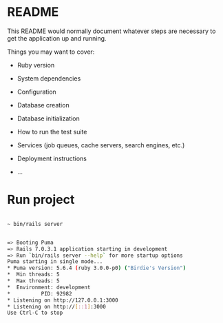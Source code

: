 # README

This README would normally document whatever steps are necessary to get the
application up and running.

Things you may want to cover:

* Ruby version

* System dependencies

* Configuration

* Database creation

* Database initialization

* How to run the test suite

* Services (job queues, cache servers, search engines, etc.)

* Deployment instructions

* ...


<h1>Run project</h1>

```bash

~ bin/rails server

```
```bash

=> Booting Puma
=> Rails 7.0.3.1 application starting in development 
=> Run `bin/rails server --help` for more startup options
Puma starting in single mode...
* Puma version: 5.6.4 (ruby 3.0.0-p0) ("Birdie's Version")
*  Min threads: 5
*  Max threads: 5
*  Environment: development
*          PID: 92982
* Listening on http://127.0.0.1:3000
* Listening on http://[::1]:3000
Use Ctrl-C to stop

```